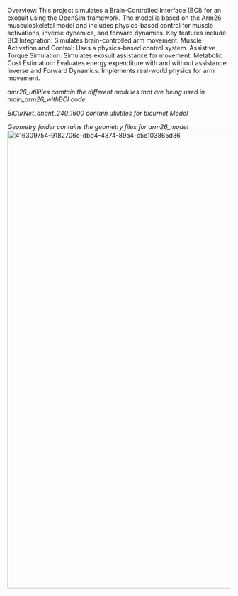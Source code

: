 Overview: This project simulates a Brain-Controlled Interface (BCI) for an exosuit using the OpenSim framework. The model is based on the Arm26 musculoskeletal model and includes physics-based control for muscle activations, inverse dynamics, and forward dynamics. Key features include: BCI Integration: Simulates brain-controlled arm movement. Muscle Activation and Control: Uses a physics-based control system. Assistive Torque Simulation: Simulates exosuit assistance for movement. Metabolic Cost Estimation: Evaluates energy expenditure with and without assistance. Inverse and Forward Dynamics: Implements real-world physics for arm movement.

*amr26_utilities comtain the different modules that are being used in main_arm26_withBCI code.*

*BiCurNet_anant_240_1600 contain utilitites for bicurnet Model*

*Geometry folder contains the geometry files for arm26_model*
<img width="1787" height="1033" alt="416309754-9182706c-dbd4-4874-89a4-c5e103865d36" src="https://github.com/user-attachments/assets/754e3792-c996-4371-b4ee-56eb292ae637" />

